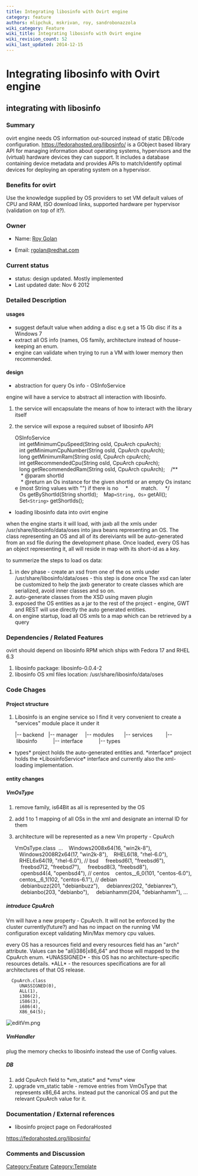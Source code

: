 ```yaml
---
title: Integrating libosinfo with Ovirt engine
category: feature
authors: mlipchuk, mskrivan, roy, sandrobonazzola
wiki_category: Feature
wiki_title: Integrating libosinfo with Ovirt engine
wiki_revision_count: 52
wiki_last_updated: 2014-12-15
---
```


# Integrating libosinfo with Ovirt engine

## integrating with libosinfo

### Summary

ovirt engine needs OS information out-sourced instead of static DB/code configuration. [<https://fedorahosted.org/libosinfo/>](libosinfo) is a GObject based library API for managing information about operating systems, hypervisors and the (virtual) hardware devices they can support. It includes a database containing device metadata and provides APIs to match/identify optimal devices for deploying an operating system on a hypervisor.

### Benefits for ovirt

Use the knowledge supplied by OS providers to set VM default values of CPU and RAM, ISO download links, supported hardware per hypervisor (validation on top of it?).

### Owner

*   Name: [ Roy Golan](User:MyUser)

<!-- -->

*   Email: <rgolan@redhat.com>

### Current status

*   status: design updated. Mostly implemented
*   Last updated date: Nov 6 2012

### Detailed Description

#### usages

*   suggest default value when adding a disc e.g set a 15 Gb disc if its a Windows 7
*   extract all OS info (names, OS family, architecture instead of house-keeping an enum.
*   engine can validate when trying to run a VM with lower memory then recommended.

#### design

*   abstraction for query Os info - OSInfoService

engine will have a service to abstract all interaction with libosinfo.

1.  the service will encapsulate the means of how to interact with the library itself
2.  the service will expose a required subset of libosinfo API

      OSInfoService
         int getMinimumCpuSpeed(String osId, CpuArch cpuArch);
         int getMinimumCpuNumber(String osId, CpuArch cpuArch);
         long getMinimumRam(String osId, CpuArch cpuArch);
         int getRecommendedCpu(String osId, CpuArch cpuArch);
         long getRecommendedRam(String osId, CpuArch cpuArch);
         /**
          * @param shortId
          * @return an Os instance for the given shortId or an empty Os instance (most String values with "") if there is no
          *         match.
          */
         Os getByShortId(String shortId);
         Map`<String, Os>` getAll();
         Set`<String>` getShortIds();

*   loading libosinfo data into ovirt engine

when the engine starts it will load, with jaxb all the xmls under /usr/share/libosinfo/data/oses into java beans
representing an OS. The class representing an OS and all of its dereiviants will be auto-generated from an xsd file during the
development phase. Once loaded, every OS has an object representing it, all will reside in map with its short-id as a key.

to summerize the steps to load os data:

1.  in dev phase - create an xsd from one of the os xmls under /usr/share/libosinfo/data/oses - this step is done once
     The xsd can later be customized to help the jaxb generator to create classes which are serialized, avoid inner classes and so on.
2.  auto-generate classes from the XSD using maven plugin
3.  exposed the OS entities as a jar to the rest of the project - engine, GWT and REST will use directly the auto generated entities.
4.  on engine startup, load all OS xmls to a map which can be retrieved by a query

### Dependencies / Related Features

ovirt should depend on libosinfo RPM which ships with Fedora 17 and RHEL 6.3

1.  libosinfo package: libosinfo-0.0.4-2
2.  libosinfo OS xml files location: /usr/share/libosinfo/data/oses

### Code Chages

#### Project structure

1.  Libosinfo is an engine service so I find it very convenient to create a "services" module place it under it

      |-- backend
        |-- manager
          |-- modules
            |-- services
              |-- libosinfo
                |-- interface
                |-- types

*   types\* project holds the auto-generated entities and. \*interface\* project holds the \*LibosinfoService\* interface and currently also the xml-loading implementation.

#### entity changes

##### VmOsType

1.  remove family, is64Bit as all is represented by the OS
2.  add 1 to 1 mapping of all OSs in the xml and designate an internal ID for them
3.  architecture will be represented as a new Vm property - CpuArch

      VmOsType.class
       ...
         Windows2008x64(16, "win2k-8"),
         Windows2008R2x64(17, "win2k-8"),
         RHEL6(18, "rhel-6.0"),
         RHEL6x64(19, "rhel-6.0"),
      // bsd
          freebsd6(1, "freebsd6"),
          freebsd7(2, "freebsd7"),
          freebsd8(3, "freebsd8"),
          openbsd4(4, "openbsd4"),
      // centos
         centos__6_0(101, "centos-6.0"),
         centos__6_1(102, "centos-6.1"),
      // debian
          debianbuzz(201, "debianbuzz"),
          debianrex(202, "debianrex"),
          debianbo(203, "debianbo"),
          debianhamm(204, "debianhamm"),
      ...

##### introduce CpuArch

Vm will have a new property - CpuArch. It will not be enforced by the cluster currently(future?) and has
no impact on the running VM configuration except validating Min/Max memory cpu values.

every OS has a resources field and every resources field has an "arch" attribute. Values can be "all|i386|x86_64" and those will mapped to the CpuArch enum.
\*UNASSIGNED\* - this OS has no architecture-specific resources details.
\*ALL\* - the resources specifications are for all architectures of that OS release.

      CpuArch.class
         UNASSIGNED(0),
         ALL(1),
         i386(2),
         i586(3),
         i686(4),
         X86_64(5);

![](editVm.png "editVm.png")

##### VmHandler

plug the memory checks to libosinfo instead the use of Config values.

##### DB

1.  add CpuArch field to \*vm_static\* and \*vms\* view
2.  upgrade vm_static table - remove entries from VmOsType that represents x86_64 archs.
    instead put the canonical OS and put the relevant CpuArch value for it.

### Documentation / External references

*   libosinfo project page on FedoraHosted

<https://fedorahosted.org/libosinfo/>

### Comments and Discussion

<Category:Feature> <Category:Template>

